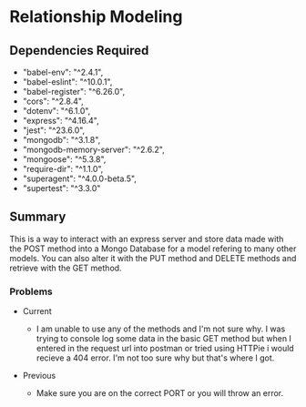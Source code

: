 # Relationship Modeling

## Dependencies Required
* "babel-env": "^2.4.1",
* "babel-eslint": "^10.0.1",
* "babel-register": "^6.26.0",
* "cors": "^2.8.4",
* "dotenv": "^6.1.0",
* "express": "^4.16.4",
* "jest": "^23.6.0",
* "mongodb": "^3.1.8",
* "mongodb-memory-server": "^2.6.2",
* "mongoose": "^5.3.8",
* "require-dir": "^1.1.0",
* "superagent": "^4.0.0-beta.5",
* "supertest": "^3.3.0"

## Summary
This is a way to interact with an express server and store data made with the POST method into a Mongo Database for a model refering to many other models. You can also alter it with the PUT method and DELETE methods and retrieve with the GET method.

### Problems
* Current
  * I am unable to use any of the methods and I'm not sure why. I was trying to console log some data in the basic GET method but when I entered in the request url into postman or tried using HTTPie i would recieve a 404 error. I'm not too sure why but that's where I got.

* Previous
  * Make sure you are on the correct PORT or you will throw an error.